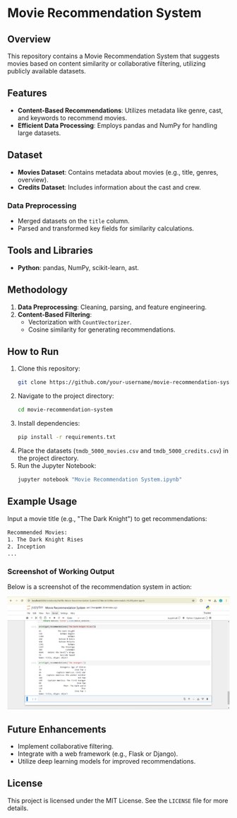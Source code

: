 # Movie Recommendation System

## Overview

This repository contains a Movie Recommendation System that suggests movies based on content similarity or collaborative filtering, utilizing publicly available datasets.

## Features

- **Content-Based Recommendations**: Utilizes metadata like genre, cast, and keywords to recommend movies.
- **Efficient Data Processing**: Employs pandas and NumPy for handling large datasets.

## Dataset

- **Movies Dataset**: Contains metadata about movies (e.g., title, genres, overview).
- **Credits Dataset**: Includes information about the cast and crew.

### Data Preprocessing

- Merged datasets on the `title` column.
- Parsed and transformed key fields for similarity calculations.

## Tools and Libraries

- **Python**: pandas, NumPy, scikit-learn, ast.

## Methodology

1. **Data Preprocessing**: Cleaning, parsing, and feature engineering.
2. **Content-Based Filtering**:
   - Vectorization with `CountVectorizer`.
   - Cosine similarity for generating recommendations.

## How to Run

1. Clone this repository:
   ```bash
   git clone https://github.com/your-username/movie-recommendation-system.git
   ```
2. Navigate to the project directory:
   ```bash
   cd movie-recommendation-system
   ```
3. Install dependencies:
   ```bash
   pip install -r requirements.txt
   ```
4. Place the datasets (`tmdb_5000_movies.csv` and `tmdb_5000_credits.csv`) in the project directory.
5. Run the Jupyter Notebook:
   ```bash
   jupyter notebook "Movie Recommendation System.ipynb"
   ```

## Example Usage

Input a movie title (e.g., "The Dark Knight") to get recommendations:

```
Recommended Movies:
1. The Dark Knight Rises
2. Inception
...
```

### Screenshot of Working Output

Below is a screenshot of the recommendation system in action:

![Working Output](output.png.png)

## Future Enhancements

- Implement collaborative filtering.
- Integrate with a web framework (e.g., Flask or Django).
- Utilize deep learning models for improved recommendations.

## License

This project is licensed under the MIT License. See the `LICENSE` file for more details.

